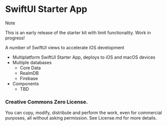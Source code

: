 #  SwiftUI Starter App

> [!NOTE]  
> This is an early release of the starter kit with limit functionality. Work in progress!

A number of SwiftUI views to accelerate iOS development

* Multiplatform SwiftUI Starter App, deploys to iOS and macOS devices
* Multiple databases
  * Core Data
  * RealmDB
  * Firebase
* Components
  * TBD

### Creative Commons Zero License.

You can copy, modify, distribute and perform the work, even for commercial purposes, all without asking permission. See License.md for more details.
